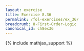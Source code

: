 ```yaml
---
layout: exercise
title: Exercise 8.36
permalink: /fol-exercises/ex_36/
breadcrumb: 8-First-Order-Logic
canonical_id: ch8ex36
---
```


{% include mathjax_support %}

